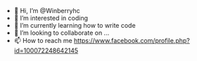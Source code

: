- 👋 Hi, I’m @Winberryhc
- 👀 I’m interested in coding
- 🌱 I’m currently learning how to write code
- 💞️ I’m looking to collaborate on ...
- 📫 How to reach me https://www.facebook.com/profile.php?id=100072248642145

<!---
Winberryhc/Winberryhc is a ✨ special ✨ repository because its `README.md` (this file) appears on your GitHub profile.
You can click the Preview link to take a look at your changes.
--->
